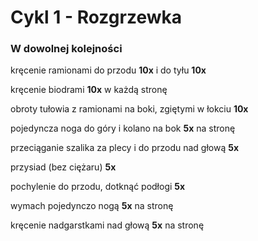 # Cykl 1 - Rozgrzewka

### W dowolnej kolejności

kręcenie ramionami do przodu **10x** i do tyłu **10x**

kręcenie biodrami **10x** w każdą stronę

obroty tułowia z ramionami na boki, zgiętymi w łokciu **10x**

pojedyncza noga do góry i kolano na bok **5x** na stronę

przeciąganie szalika za plecy i do przodu nad głową **5x**

przysiad (bez ciężaru) **5x**

pochylenie do przodu, dotknąć podłogi **5x**

wymach pojedynczo nogą **5x** na stronę

kręcenie nadgarstkami nad głową **5x** na stronę
